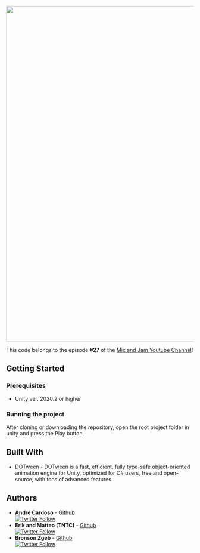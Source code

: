 <p align="center">
<img width="900px" src="http://mixandjam.com/wp-content/uploads/2021/03/banner3.png">
</p>

This code belongs to the episode <b>#27</b> of the [Mix and Jam Youtube Channel](https://www.youtube.com/c/MixAndJam)!

## Getting Started

### Prerequisites

-  Unity ver. 2020.2 or higher

### Running the project

After cloning or downloading the repository, open the root project folder in unity and press the Play button.

## Built With

* [DOTween](http://dotween.demigiant.com/) - DOTween is a fast, efficient, fully type-safe object-oriented animation engine for Unity, optimized for C# users, free and open-source, with tons of advanced features

## Authors

* **André Cardoso** - [Github](https://github.com/cardosoandre)
<br>[![Twitter Follow](https://img.shields.io/twitter/follow/andre_mc.svg?style=social)](https://twitter.com/andre_mc)
* **Erik and Matteo (TNTC)** - [Github](https://github.com/ToughNutToCrack)
<br>[![Twitter Follow](https://img.shields.io/twitter/follow/tntcproject.svg?style=social)](https://twitter.com/tntcproject)
* **Bronson Zgeb** - [Github](https://github.com/bzgeb)
<br>[![Twitter Follow](https://img.shields.io/twitter/follow/bzgeb.svg?style=social)](https://twitter.com/bzgeb)
